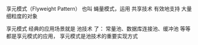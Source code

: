享元模式（Flyweight Pattern） 也叫 蝇量模式，运用 共享技术 
有效地支持 大量细粒度的对象

享元模式 经典的应用场景就是 池技术 了：
常量池、数据库连接池、缓冲池 等等 都是享元模式的应用，
享元模式是池技术的重要实现方式
